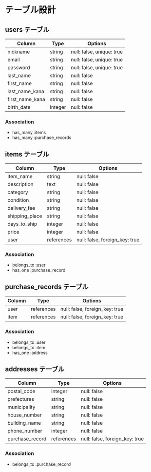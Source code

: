 # テーブル設計

## users テーブル

| Column          | Type    | Options                   |
| --------------- | ------- | ------------------------- |
| nickname        | string  | null: false, unique: true |
| email           | string  | null: false, unique: true |
| password        | string  | null: false, unique: true |
| last_name       | string  | null: false               |
| first_name      | string  | null: false               |
| last_name_kana  | string  | null: false               |
| first_name_kana | string  | null: false               |
| birth_date      | integer | null: false               |

### Association

- has_many :items
- has_many :purchase_records

## items テーブル

| Column         | Type       | Options                        |
| -------------- | ---------- | ------------------------------ |
| item_name      | string     | null: false                    |
| description    | text       | null: false                    |
| category       | string     | null: false                    |
| condition      | string     | null: false                    |
| delivery_fee   | string     | null: false                    |
| shipping_place | string     | null: false                    |
| days_to_ship   | integer    | null: false                    |
| price          | integer    | null: false                    |
| user           | references | null: false, foreign_key: true |

### Association

- belongs_to :user
- has_one :purchase_record

## purchase_records テーブル

| Column | Type       | Options                        |
| ------ | ---------- | ------------------------------ |
| user   | references | null: false, foreign_key: true |
| item   | references | null: false, foreign_key: true |

### Association

- belongs_to :user
- belongs_to :item
- has_one    :address

## addresses テーブル

| Column          | Type       | Options                        |
| --------------- | ---------- | ------------------------------ |
| postal_code     | integer    | null: false                    |
| prefectures     | string     | null: false                    |
| municipality    | string     | null: false                    |
| house_number    | string     | null: false                    |
| building_name   | string     | null: false                    |
| phone_number    | integer    | null: false                    |
| purchase_record | references | null: false, foreign_key: true |

### Association

- belongs_to :purchase_record